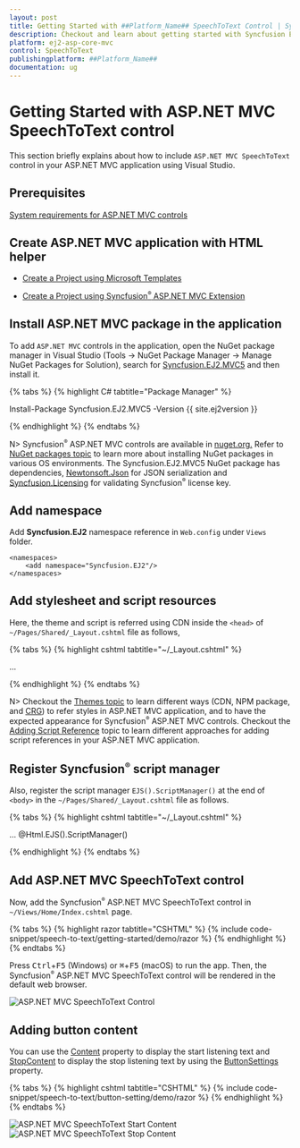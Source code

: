 ```yaml
---
layout: post
title: Getting Started with ##Platform_Name## SpeechToText Control | Syncfusion
description: Checkout and learn about getting started with Syncfusion Essential ##Platform_Name## SpeechToText control, its elements, and more.
platform: ej2-asp-core-mvc
control: SpeechToText
publishingplatform: ##Platform_Name##
documentation: ug
---
```



# Getting Started with ASP.NET MVC SpeechToText control

This section briefly explains about how to include `ASP.NET MVC SpeechToText` control in your ASP.NET MVC application using Visual Studio.

## Prerequisites

[System requirements for ASP.NET MVC controls](https://ej2.syncfusion.com/aspnetmvc/documentation/system-requirements)

## Create ASP.NET MVC application with HTML helper

* [Create a Project using Microsoft Templates](https://learn.microsoft.com/en-us/aspnet/mvc/overview/getting-started/introduction/getting-started#create-your-first-app)

* [Create a Project using Syncfusion<sup style="font-size:70%">&reg;</sup> ASP.NET MVC Extension](https://ej2.syncfusion.com/aspnetmvc/documentation/getting-started/project-template)

## Install ASP.NET MVC package in the application

To add `ASP.NET MVC` controls in the application, open the NuGet package manager in Visual Studio (Tools → NuGet Package Manager → Manage NuGet Packages for Solution), search for [Syncfusion.EJ2.MVC5](https://www.nuget.org/packages/Syncfusion.EJ2.MVC5) and then install it.

{% tabs %}
{% highlight C# tabtitle="Package Manager" %}

Install-Package Syncfusion.EJ2.MVC5 -Version {{ site.ej2version }}

{% endhighlight %}
{% endtabs %}

N> Syncfusion<sup style="font-size:70%">&reg;</sup> ASP.NET MVC controls are available in [nuget.org.](https://www.nuget.org/packages?q=syncfusion.EJ2) Refer to [NuGet packages topic](https://ej2.syncfusion.com/aspnetmvc/documentation/nuget-packages) to learn more about installing NuGet packages in various OS environments. The Syncfusion.EJ2.MVC5 NuGet package has dependencies, [Newtonsoft.Json](https://www.nuget.org/packages/Newtonsoft.Json/) for JSON serialization and [Syncfusion.Licensing](https://www.nuget.org/packages/Syncfusion.Licensing/) for validating Syncfusion<sup style="font-size:70%">&reg;</sup> license key.

## Add namespace

Add **Syncfusion.EJ2** namespace reference in `Web.config` under `Views` folder.

```
<namespaces>
    <add namespace="Syncfusion.EJ2"/>
</namespaces>
```

## Add stylesheet and script resources

Here, the theme and script is referred using CDN inside the `<head>` of `~/Pages/Shared/_Layout.cshtml` file as follows,

{% tabs %}
{% highlight cshtml tabtitle="~/_Layout.cshtml" %}

<head>
    ...
    <!-- Syncfusion ASP.NET MVC controls styles -->
    <link rel="stylesheet" href="https://cdn.syncfusion.com/ej2/{{ site.ej2version }}/fluent.css" />
    <!-- Syncfusion ASP.NET MVC controls scripts -->
    <script src="https://cdn.syncfusion.com/ej2/{{ site.ej2version }}/dist/ej2.min.js"></script>
</head>

{% endhighlight %}
{% endtabs %}

N> Checkout the [Themes topic](https://ej2.syncfusion.com/aspnetmvc/documentation/appearance/theme) to learn different ways (CDN, NPM package, and [CRG](https://ej2.syncfusion.com/aspnetmvc/documentation/common/custom-resource-generator)) to refer styles in ASP.NET MVC application, and to have the expected appearance for Syncfusion<sup style="font-size:70%">&reg;</sup> ASP.NET MVC controls. Checkout the [Adding Script Reference](https://ej2.syncfusion.com/aspnetmvc/documentation/common/adding-script-references) topic to learn different approaches for adding script references in your ASP.NET MVC application.

## Register Syncfusion<sup style="font-size:70%">&reg;</sup> script manager

Also, register the script manager `EJS().ScriptManager()` at the end of `<body>` in the `~/Pages/Shared/_Layout.cshtml` file as follows.

{% tabs %}
{% highlight cshtml tabtitle="~/_Layout.cshtml" %}

<body>
...
    <!-- Syncfusion ASP.NET MVC Script Manager -->
    @Html.EJS().ScriptManager()
</body>

{% endhighlight %}
{% endtabs %}

## Add ASP.NET MVC SpeechToText control

Now, add the Syncfusion<sup style="font-size:70%">&reg;</sup> ASP.NET MVC SpeechToText control in `~/Views/Home/Index.cshtml` page.

{% tabs %}
{% highlight razor tabtitle="CSHTML" %}
{% include code-snippet/speech-to-text/getting-started/demo/razor %}
{% endhighlight %}
{% endtabs %}

Press <kbd>Ctrl</kbd>+<kbd>F5</kbd> (Windows) or <kbd>⌘</kbd>+<kbd>F5</kbd> (macOS) to run the app. Then, the Syncfusion<sup style="font-size:70%">&reg;</sup> ASP.NET MVC SpeechToText control will be rendered in the default web browser.

![ASP.NET MVC SpeechToText Control](images/speech-to-text-control.png)

## Adding button content

You can use the [Content](https://help.syncfusion.com/cr/aspnetmvc-js2/Syncfusion.EJ2.Inputs.SpeechToTextButtonSettings.html#Syncfusion_EJ2_Inputs_SpeechToTextButtonSettings_Content) property to display the start listening text and [StopContent](https://help.syncfusion.com/cr/aspnetmvc-js2/Syncfusion.EJ2.Inputs.SpeechToTextButtonSettings.html#Syncfusion_EJ2_Inputs_SpeechToTextButtonSettings_StopContent) to display the stop listening text by using the [ButtonSettings](https://help.syncfusion.com/cr/aspnetmvc-js2/Syncfusion.EJ2.Inputs.SpeechToText.html#Syncfusion_EJ2_Inputs_SpeechToText_ButtonSettings) property.

{% tabs %}
{% highlight cshtml tabtitle="CSHTML" %}
{% include code-snippet/speech-to-text/button-setting/demo/razor %}
{% endhighlight %}
{% endtabs %}

![ASP.NET MVC SpeechToText Start Content](images/speechtotext-buttonsetting.png)
![ASP.NET MVC SpeechToText Stop Content](images/speechtotext-stop.png)